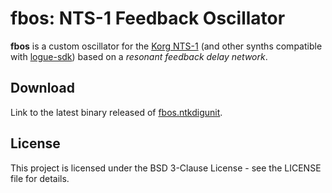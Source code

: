 # fbos: NTS-1 Feedback Oscillator

__fbos__ is a custom oscillator for the [Korg NTS-1](https://www.korg.com/us/products/dj/nts_1/)
(and other synths compatible with [logue-sdk](https://github.com/korginc/logue-sdk)) based on
a _resonant feedback delay network_.

## Download

Link to the latest binary released of [fbos.ntkdigunit](https://github.com/bvontob/fbos/releases/latest/download/fbos.ntkdigunit).

## License

This project is licensed under the BSD 3-Clause License - see the LICENSE file for details.
